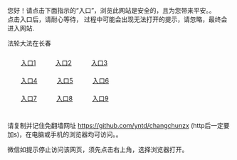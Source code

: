 您好！请点击下面指示的“入口”，浏览此网站是安全的，且为您带来平安。。 <br/>
点击入口后，请耐心等待， 过程中可能会出现无法打开的提示，请忽略，最终会进入网站. </br>

法轮大法在长春<br/>
<div style="padding:10px"><a style="margin:20px" target="_blank" href="https://d1ck4wurdtp7rn.cloudfront.net/2Qpsp?iujbzxde" id="ccLink1" rel="nofollow">入口1</a> <a target="_blank" style="margin:20px" href="https://d1ejj1qmaz99wr.cloudfront.net/2Qpsp?mgvvopi" id="ccLink2" rel="nofollow">入口2</a> <a style="margin:20px" target="_blank" href="https://d2swpifovvgn9b.cloudfront.net/2Qpsp?aaacepn" id="ccLink3" rel="nofollow">入口3</a></div>

<div style="padding:10px" ><a style="margin:20px" target="_blank" href="https://d1ck4wurdtp7rn.cloudfront.net/2Qpsp?iujbzxde" id="ccLink4" rel="nofollow">入口4</a> <a style="margin:20px" href="https://d1ejj1qmaz99wr.cloudfront.net/2Qpsp?mgvvopi" target="_blank" id="ccLink5" rel="nofollow">入口5</a> <a style="margin:20px" href="https://d2swpifovvgn9b.cloudfront.net/2Qpsp?aaacepn" target="_blank" id="ccLink6" rel="nofollow">入口6</a></div>

<div style="padding:10px"><a style="margin:20px" target="_blank" href="https://d1ck4wurdtp7rn.cloudfront.net/2Qpsp?iujbzxde" id="ccLink7" rel="nofollow">入口7</a> <a style="margin:20px" href="https://d1ejj1qmaz99wr.cloudfront.net/2Qpsp?mgvvopi" target="_blank" id="ccLink8" rel="nofollow">入口8</a> <a style="margin:20px" target="_blank" href="https://d2swpifovvgn9b.cloudfront.net/2Qpsp?aaacepn" id="ccLink9" rel="nofollow">入口9</a></div>

<br/>



请复制并记住免翻墙网址 https://github.com/yntd/changchunzx (http后一定要加s)，在电脑或手机的浏览器均可访问。。<br/>

微信如提示停止访问该网页，须先点击右上角，选择浏览器打开。
